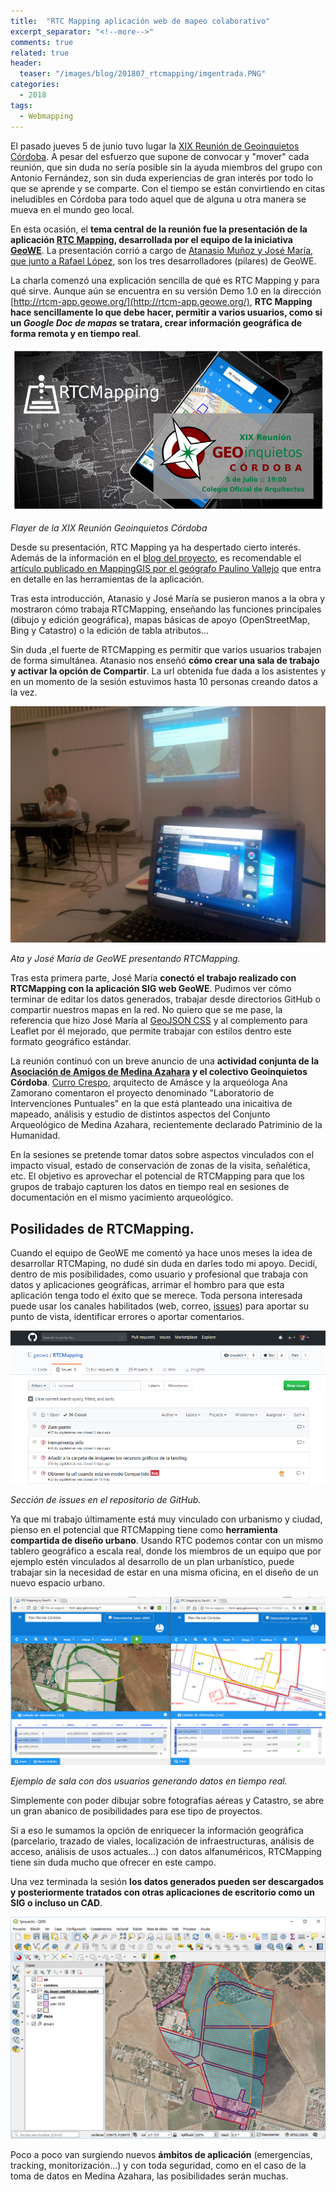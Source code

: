 ```yaml
---
title:  "RTC Mapping aplicación web de mapeo colaborativo"
excerpt_separator: "<!--more-->"
comments: true
related: true
header:
  teaser: "/images/blog/201807_rtcmapping/imgentrada.PNG" 
categories: 
  - 2018
tags:
  - Webmapping
---
```


El pasado jueves 5 de junio tuvo lugar la [XIX Reunión de Geoinquietos Córdoba](https://wiki.osgeo.org/wiki/Reuni%C3%B3n_19_Geoinquietos_C%C3%B3rdoba). A pesar del esfuerzo que supone de convocar y "mover" cada reunión, que sin duda no sería posible sin la ayuda miembros del grupo con Antonio Fernández, son sin duda experiencias de gran interés por todo lo que se aprende y se comparte. Con el tiempo se están convirtiendo en citas ineludibles en Córdoba para todo aquel que de alguna u otra manera se mueva en el mundo geo local. 

<!--more-->

En esta ocasión, el **tema central de la reunión fue la presentación de la aplicación [RTC Mapping](http://rtcm.geowe.org/), desarrollada por el equipo de la iniciativa [GeoWE](http://www.geowe.org/)**. La presentación corrió a cargo de [Atanasio Muñoz y José María, que junto a Rafael López](http://www.geowe.org/index.php?id=equipo), son los tres desarrolladores (pilares) de GeoWE. 

La charla comenzó  una explicación sencilla de qué es RTC Mapping y para qué sirve. Aunque aún se encuentra en su versión Demo 1.0 en la dirección [http://rtcm-app.geowe.org/](http://rtcm-app.geowe.org/), **RTC Mapping hace sencillamente lo que debe hacer, permitir a varios usuarios, como si un *Google Doc de mapas* se tratara, crear información geográfica de forma remota y en tiempo real**.

![Flayer de la XIX Reunión Geoinquietos Córdoba](/images/blog/201807_rtcmapping/xixgeoinquietos.png)

*Flayer de la XIX Reunión Geoinquietos Córdoba*

Desde su presentación, RTC Mapping ya ha despertado cierto interés. Además de la información en el [blog del proyecto](http://geowegis.blogspot.com/2018/04/mapeo-colaborativo-en-tiempo-real.html), es recomendable el [artículo publicado en MappingGIS por el geógrafo Paulino Vallejo](https://mappinggis.com/2018/05/mapas-colaborativos-en-tiempo-real-con-rtcmapping-de-geowe/) que entra en detalle en las herramientas de la aplicación.

Tras esta introducción, Atanasio y José María se pusieron manos a la obra y mostraron cómo trabaja RTCMapping, enseñando las funciones principales (dibujo y edición geográfica), mapas básicas de apoyo (OpenStreetMap, Bing y Catastro) o la edición de tabla atributos... 

Sin duda ,el fuerte de RTCMapping es permitir que varios usuarios trabajen de forma simultánea. Atanasio nos enseñó **cómo crear una sala de trabajo y activar la opción de Compartir**. La url obtenida fue dada a los asistentes y en un momento de la sesión estuvimos hasta 10 personas creando datos a la vez.

![Ata y José María de GeoWE presentando RTCMapping](/images/blog/201807_rtcmapping/atajose.jpg)

*Ata y José María de GeoWE presentando RTCMapping.*

Tras esta primera parte, José María **conectó el trabajo realizado con RTCMapping con la aplicación SIG web GeoWE**. Pudimos ver cómo terminar de editar los datos generados, trabajar desde directorios GitHub o compartir nuestros mapas en la red. No quiero que se me pase, la referencia que hizo José María al [GeoJSON CSS](https://github.com/jmmluna/Leaflet.geojsonCSS) y al complemento para Leaflet por él mejorado, que permite trabajar con estilos dentro este formato geográfico estándar.

La reunión continuó con un breve anuncio de una **actividad conjunta de la [Asociación de Amigos de Medina Azahara](http://www.amigosdemedinaazahara.com/) y el colectivo Geoinquietos Córdoba**. [Curro Crespo](http://www.amasce.co/), arquitecto de Amásce y la arqueóloga Ana Zamorano comentaron el proyecto denominado "Laboratorio de Intervenciones Puntuales" en la que está planteado una inicaitiva de mapeado, análisis y estudio de distintos aspectos del Conjunto Arqueológico de Medina Azahara, recientemente declarado Patriminio de la Humanidad. 

En la sesiones se pretende tomar datos sobre aspectos vinculados con el  impacto visual, estado de conservación de zonas de la visita, señalética, etc. El objetivo es aprovechar el potencial de RTCMapping para que los grupos de trabajo capturen los datos en tiempo real en sesiones de documentación en el mismo yacimiento arqueológico.

## Posilidades de RTCMapping.

Cuando el equipo de GeoWE me comentó ya hace unos meses la idea de desarrollar RTCMaping, no dudé sin duda en darles todo mi apoyo. Decidí, dentro de mis posibilidades, como usuario y profesional que trabaja con datos y aplicaciones geográficas, arrimar el hombro para que esta aplicación tenga todo el éxito que se merece. Toda persona interesada puede usar los canales habilitados (web, correo, [issues](https://github.com/geowe/RTCMapping)) para aportar su punto de vista, identificar errores o aportar comentarios.

![Sección de issues en el repositorio de GitHub](/images/blog/201807_rtcmapping/issues.png)

*Sección de issues en el repositorio de GitHub.*

Ya que mi trabajo últimamente está muy vinculado con urbanismo y ciudad, pienso en el potencial que RTCMapping tiene como **herramienta compartida de diseño urbano**.  Usando RTC podemos contar con un mismo tablero geográfico a escala real, donde los miembros de un equipo que por ejemplo estén vinculados al desarrollo de un plan urbanístico, puede trabajar sin la necesidad de estar en una misma oficina, en el diseño de un nuevo espacio urbano. 

![Capas base. Catastro y ortomágen](/images/blog/201807_rtcmapping/salamapeadoplanparcial.png)

*Ejemplo de sala con dos usuarios generando datos en tiempo real.*

Simplemente con poder dibujar sobre fotografías aéreas y Catastro, se abre un gran abanico de posibilidades para ese tipo de proyectos. 

Si a eso le sumamos la opción de enriquecer la información geográfica (parcelario, trazado de viales, localización de infraestructuras, análisis de acceso, análisis de usos actuales...) con datos alfanuméricos, RTCMapping tiene sin duda mucho que ofrecer en este campo.


Una vez terminada la sesión **los datos generados pueden ser descargados y posteriormente tratados con otras aplicaciones de escritorio como un SIG o incluso un CAD**.

![Datos de RTCMapping en QGIS](/images/blog/201807_rtcmapping/qgis.png)

Poco a poco van surgiendo nuevos **ámbitos de aplicación** (emergencias, tracking, monitorización…) y con toda seguridad, como en el caso de la toma de datos en Medina Azahara, las posibilidades serán muchas. 
